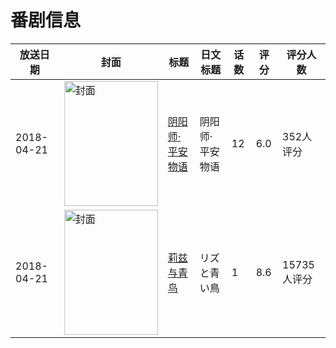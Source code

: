 # 番剧信息

|放送日期|封面|标题|日文标题|话数|评分|评分人数|
|---|---|---|---|---|---|---|
|2018-04-21|<img src="https://lain.bgm.tv/pic/cover/c/31/7f/226615_HVAWW.jpg" alt="封面" style="width:150px;height:200px;object-fit:cover;">|[阴阳师·平安物语](https://bangumi.tv/subject/226615)|阴阳师·平安物语|12|6.0|352人评分|
|2018-04-21|<img src="https://lain.bgm.tv/pic/cover/c/1d/35/216371_5926R.jpg" alt="封面" style="width:150px;height:200px;object-fit:cover;">|[莉兹与青鸟](https://bangumi.tv/subject/216371)|リズと青い鳥|1|8.6|15735人评分|
